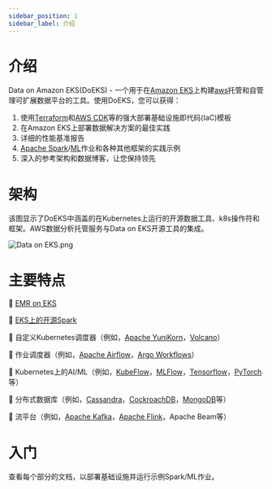 ```yaml
---
sidebar_position: 1
sidebar_label: 介绍
---
```


# 介绍
Data on Amazon EKS(DoEKS) - 一个用于在[Amazon EKS](https://aws.amazon.com/eks/)上构建[aws](https://aws.amazon.com/)托管和自管理可扩展数据平台的工具。使用DoEKS，您可以获得：

1. 使用[Terraform](https://www.terraform.io/)和[AWS CDK](https://aws.amazon.com/cdk/)等的强大部署基础设施即代码(IaC)模板
2. 在Amazon EKS上部署数据解决方案的最佳实践
3. 详细的性能基准报告
4. [Apache Spark](https://spark.apache.org/)/[ML](https://aws.amazon.com/machine-learning/)作业和各种其他框架的实践示例
5. 深入的参考架构和数据博客，让您保持领先

# 架构
该图显示了DoEKS中涵盖的在Kubernetes上运行的开源数据工具、k8s操作符和框架。AWS数据分析托管服务与Data on EKS开源工具的集成。

![Data on EKS.png](../../../../../docs/introduction/doeks.png)

# 主要特点

🚀 [EMR on EKS](https://docs.aws.amazon.com/emr/latest/EMR-on-EKS-DevelopmentGuide/emr-eks.html)

🚀 [EKS上的开源Spark](https://spark.apache.org/docs/latest/running-on-kubernetes.html)

🚀 自定义Kubernetes调度器（例如，[Apache YuniKorn](https://yunikorn.apache.org/)，[Volcano](https://volcano.sh/en/)）

🚀 作业调度器（例如，[Apache Airflow](https://airflow.apache.org/)，[Argo Workflows](https://argoproj.github.io/argo-workflows/)）

🚀 Kubernetes上的AI/ML（例如，[KubeFlow](https://www.kubeflow.org/)，[MLFlow](https://mlflow.org/)，[Tensorflow](https://www.tensorflow.org/)，[PyTorch](https://pytorch.org/)等）

🚀 分布式数据库（例如，[Cassandra](https://cassandra.apache.org/_/blog/Cassandra-on-Kubernetes-A-Beginners-Guide.html)，[CockroachDB](https://github.com/cockroachdb/cockroach-operator)，[MongoDB](https://github.com/mongodb/mongodb-kubernetes-operator)等）

🚀 流平台（例如，[Apache Kafka](https://github.com/apache/kafka)，[Apache Flink](https://github.com/apache/flink)，Apache Beam等）

# 入门

查看每个部分的文档，以部署基础设施并运行示例Spark/ML作业。
